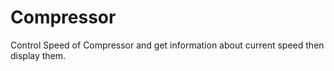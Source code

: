 # Compressor
Control Speed of Compressor and get information about current speed then display them.
